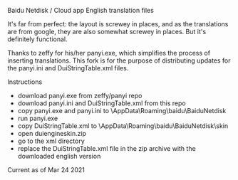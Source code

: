 Baidu Netdisk / Cloud app English translation files

It's far from perfect: the layout is screwey in places, and as the translations are from google, they are also somewhat screwey in places. 
But it's definitely functional.

Thanks to zeffy for his/her panyi.exe, which simplifies the process of inserting translations.
This fork is for the purpose of distributing updates for the panyi.ini and DuiStringTable.xml files. 

Instructions

 - download panyi.exe from zeffy/panyi repo
 - download panyi.ini and DuiStringTable.xml from this repo
 - copy panyi.exe and panyi.ini to \AppData\Roaming\baidu\BaiduNetdisk
 - run panyi.exe
 - copy DuiStringTable.xml to \AppData\Roaming\baidu\BaiduNetdisk\skin
 - open duiengineskin.zip
 - go to the xml directory
 - replace the DuiStringTable.xml file in the zip archive with the downloaded english version

Current as of Mar 24 2021
